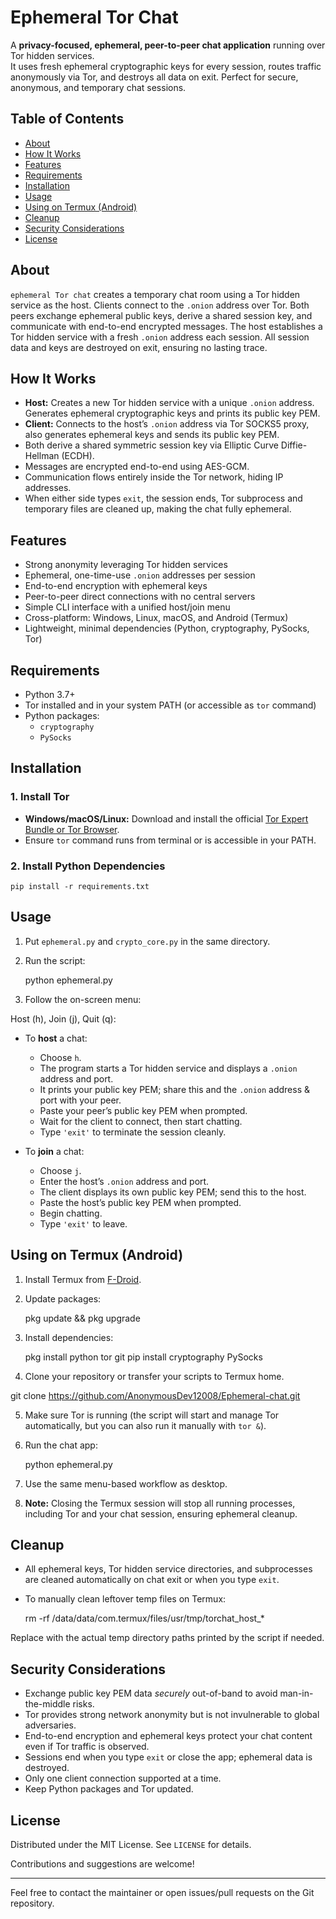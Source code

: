 # Ephemeral Tor Chat

A **privacy-focused, ephemeral, peer-to-peer chat application** running over Tor hidden services.  
It uses fresh ephemeral cryptographic keys for every session, routes traffic anonymously via Tor, and destroys all data on exit. Perfect for secure, anonymous, and temporary chat sessions.

## Table of Contents

- [About](#about)  
- [How It Works](#how-it-works)  
- [Features](#features)  
- [Requirements](#requirements)  
- [Installation](#installation)  
- [Usage](#usage)  
- [Using on Termux (Android)](#using-on-termux-android)  
- [Cleanup](#cleanup)  
- [Security Considerations](#security-considerations)  
- [License](#license)

## About

`ephemeral Tor chat` creates a temporary chat room using a Tor hidden service as the host. Clients connect to the `.onion` address over Tor. Both peers exchange ephemeral public keys, derive a shared session key, and communicate with end-to-end encrypted messages. The host establishes a Tor hidden service with a fresh `.onion` address each session. All session data and keys are destroyed on exit, ensuring no lasting trace.

## How It Works

- **Host:** Creates a new Tor hidden service with a unique `.onion` address. Generates ephemeral cryptographic keys and prints its public key PEM.  
- **Client:** Connects to the host’s `.onion` address via Tor SOCKS5 proxy, also generates ephemeral keys and sends its public key PEM.  
- Both derive a shared symmetric session key via Elliptic Curve Diffie-Hellman (ECDH).  
- Messages are encrypted end-to-end using AES-GCM.  
- Communication flows entirely inside the Tor network, hiding IP addresses.  
- When either side types `exit`, the session ends, Tor subprocess and temporary files are cleaned up, making the chat fully ephemeral.

## Features

- Strong anonymity leveraging Tor hidden services  
- Ephemeral, one-time-use `.onion` addresses per session  
- End-to-end encryption with ephemeral keys  
- Peer-to-peer direct connections with no central servers  
- Simple CLI interface with a unified host/join menu  
- Cross-platform: Windows, Linux, macOS, and Android (Termux)  
- Lightweight, minimal dependencies (Python, cryptography, PySocks, Tor)  

## Requirements

- Python 3.7+  
- Tor installed and in your system PATH (or accessible as `tor` command)  
- Python packages:
  - `cryptography`
  - `PySocks`  

## Installation

### 1. Install Tor

- **Windows/macOS/Linux:** Download and install the official [Tor Expert Bundle or Tor Browser](https://www.torproject.org/).  
- Ensure `tor` command runs from terminal or is accessible in your PATH.

### 2. Install Python Dependencies

    pip install -r requirements.txt


## Usage

1. Put `ephemeral.py` and `crypto_core.py` in the same directory.

2. Run the script:

   python ephemeral.py


3. Follow the on-screen menu:

Host (h), Join (j), Quit (q):

- To **host** a chat:
  - Choose `h`.
  - The program starts a Tor hidden service and displays a `.onion` address and port.
  - It prints your public key PEM; share this and the `.onion` address & port with your peer.
  - Paste your peer’s public key PEM when prompted.
  - Wait for the client to connect, then start chatting.
  - Type `'exit'` to terminate the session cleanly.

- To **join** a chat:
  - Choose `j`.
  - Enter the host’s `.onion` address and port.
  - The client displays its own public key PEM; send this to the host.
  - Paste the host’s public key PEM when prompted.
  - Begin chatting.
  - Type `'exit'` to leave.

## Using on Termux (Android)

1. Install Termux from [F-Droid](https://f-droid.org/en/packages/com.termux/).

2. Update packages:

   pkg update && pkg upgrade

3. Install dependencies:

   pkg install python tor git
   pip install cryptography PySocks


4. Clone your repository or transfer your scripts to Termux home.

git clone https://github.com/AnonymousDev12008/Ephemeral-chat.git


5. Make sure Tor is running (the script will start and manage Tor automatically, but you can also run it manually with `tor &`).

6. Run the chat app:
  
   python ephemeral.py


7. Use the same menu-based workflow as desktop.

8. **Note:** Closing the Termux session will stop all running processes, including Tor and your chat session, ensuring ephemeral cleanup.

## Cleanup

- All ephemeral keys, Tor hidden service directories, and subprocesses are cleaned automatically on chat exit or when you type `exit`.
- To manually clean leftover temp files on Termux:

   rm -rf /data/data/com.termux/files/usr/tmp/torchat_host_*


Replace with the actual temp directory paths printed by the script if needed.

## Security Considerations

- Exchange public key PEM data *securely* out-of-band to avoid man-in-the-middle risks.
- Tor provides strong network anonymity but is not invulnerable to global adversaries.
- End-to-end encryption and ephemeral keys protect your chat content even if Tor traffic is observed.
- Sessions end when you type `exit` or close the app; ephemeral data is destroyed.
- Only one client connection supported at a time.
- Keep Python packages and Tor updated.

## License

Distributed under the MIT License. See `LICENSE` for details.

Contributions and suggestions are welcome!

---

Feel free to contact the maintainer or open issues/pull requests on the Git repository.




   



